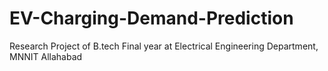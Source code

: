 # EV-Charging-Demand-Prediction
Research Project of B.tech Final year at Electrical Engineering Department, MNNIT Allahabad 

